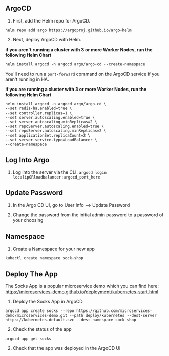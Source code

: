 ## ArgoCD
1. First, add the Helm repo for ArgoCD.

```
helm repo add argo https://argoproj.github.io/argo-helm
```

2. Next, deploy ArgoCD with Helm.

**if you aren't running a cluster with 3 or more Worker Nodes, run the following Helm Chart**

```
helm install argocd -n argocd argo/argo-cd --create-namespace
```

You'll need to run a `port-forward` command on the ArgoCD service if you aren't running in HA.

**if you are running a cluster with 3 or more Worker Nodes, run the following Helm Chart**

```
helm install argocd -n argocd argo/argo-cd \
--set redis-ha.enabled=true \
--set controller.replicas=1 \
--set server.autoscaling.enabled=true \
--set server.autoscaling.minReplicas=2 \
--set repoServer.autoscaling.enabled=true \
--set repoServer.autoscaling.minReplicas=2 \
--set applicationSet.replicaCount=2 \
--set server.service.type=LoadBalancer \
--create-namespace
```


## Log Into Argo
1. Log into the server via the CLI.
`argocd login localipORloadbalancer:argocd_port_here`

## Update Password
1. In the Argo CD UI, go to User Info --> Update Password

2. Change the password from the initial admin password to a password of your choosing

## Namespace

1. Create a Namespace for your new app
```
kubectl create namespace sock-shop
```

## Deploy The App

The Socks App is a popular microservice demo which you can find here: https://microservices-demo.github.io/deployment/kubernetes-start.html

1. Deploy the Socks App in ArgoCD.
```
argocd app create socks --repo https://github.com/microservices-demo/microservices-demo.git --path deploy/kubernetes --dest-server https://kubernetes.default.svc --dest-namespace sock-shop
```

2. Check the status of the app
```
argocd app get socks
```

2. Check that the app was deployed in the ArgoCD UI